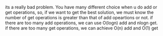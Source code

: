 its a really bad problem.
You have many different choice when u do add or get operations, so, if we want to get the best solution, we must know the number of get operations is greater than that of add opeartions or not.
if there are too many add operations, we can use O(logn) add and nlogn get.
if there are too many get operations, we can achieve O(n) add and O(1) get
